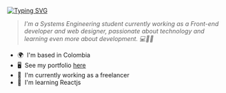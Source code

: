 <!-- TEXT AUTOCOMPLETE -->
[![Typing SVG](https://readme-typing-svg.demolab.com?font=Cascadia+Code&weight=900&size=50&pause=1000&random=false&width=435&lines=Hi%2C+I'm+Andr%C3%A9s+%F0%9F%91%8B%F0%9F%8F%BB;I'm+full+stack+dev+%F0%9F%A7%91%F0%9F%8F%BB%E2%80%8D%F0%9F%92%BB;Restless+for+knowledge.+%F0%9F%92%AA%F0%9F%8F%BC)](https://git.io/typing-svg)

> *I'm a Systems Engineering student currently working
> as a Front-end developer and web designer, passionate 
> about technology and learning even more 
> about development. 💻🙌🚀*

*   🌍  I'm based in Colombia
*   🖥️  See my portfolio [here](https://andresvega.dev/)
*   🚀  I'm currently working as a freelancer
*   🧠  I'm learning Reactjs
